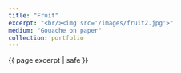 ```yaml
---
title: "Fruit"
excerpt: "<br/><img src='/images/fruit2.jpg'>"
medium: "Gouache on paper"
collection: portfolio
---
```

{{ page.excerpt | safe }}
